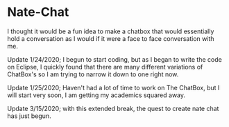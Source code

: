 # Nate-Chat
I thought it would be a fun idea to make a chatbox that would essentially hold a conversation as I would if it were a face to face conversation with me.

Update 1/24/2020; I begun to start coding, but as I began to write the code on Eclipse, I quickly found that there are many different variations of ChatBox's so I am trying to narrow it down to one right now.

Update 1/25/2020; Haven't had a lot of time to work on The ChatBox, but I will start very soon, I am getting my academics squared away.

Update 3/15/2020; with this extended break, the quest to create nate chat has just begun.



